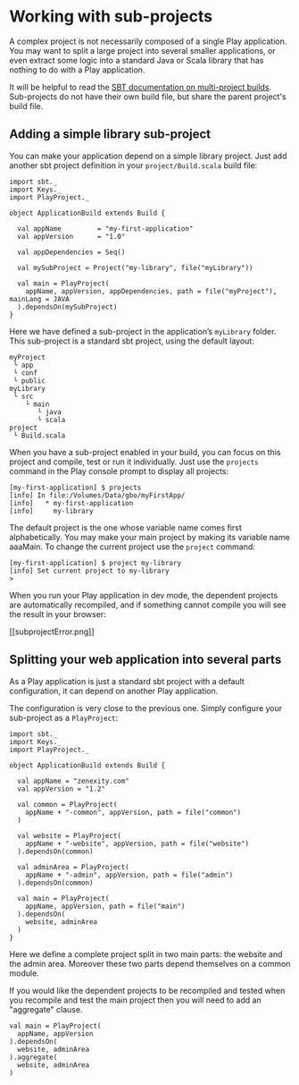 # Working with sub-projects

A complex project is not necessarily composed of a single Play application. You may want to split a large project into several smaller applications, or even extract some logic into a standard Java or Scala library that has nothing to do with a Play application.

It will be helpful to read the [SBT documentation on multi-project builds](https://github.com/harrah/xsbt/wiki/Getting-Started-Multi-Project).  Sub-projects do not have their own build file, but share the parent project's build file.

## Adding a simple library sub-project

You can make your application depend on a simple library project. Just add another sbt project definition in your `project/Build.scala` build file:

```
import sbt._
import Keys._
import PlayProject._

object ApplicationBuild extends Build {

  val appName         = "my-first-application"
  val appVersion      = "1.0"

  val appDependencies = Seq()
  
  val mySubProject = Project("my-library", file("myLibrary"))

  val main = PlayProject(
    appName, appVersion, appDependencies, path = file("myProject"), mainLang = JAVA
  ).dependsOn(mySubProject)
}
```

Here we have defined a sub-project in the application’s `myLibrary` folder. This sub-project is a standard sbt project, using the default layout:

```
myProject
 └ app
 └ conf
 └ public
myLibrary
 └ src
    └ main
       └ java
       └ scala
project
 └ Build.scala
```

When you have a sub-project enabled in your build, you can focus on this project and compile, test or run it individually. Just use the `projects` command in the Play console prompt to display all projects:

```
[my-first-application] $ projects
[info] In file:/Volumes/Data/gbo/myFirstApp/
[info] 	 * my-first-application
[info] 	   my-library
```

The default project is the one whose variable name comes first alphabetically.  You may make your main project by making its variable name aaaMain.  To change the current project use the `project` command:

```
[my-first-application] $ project my-library
[info] Set current project to my-library
>
```

When you run your Play application in dev mode, the dependent projects are automatically recompiled, and if something cannot compile you will see the result in your browser:

[[subprojectError.png]]

## Splitting your web application into several parts

As a Play application is just a standard sbt project with a default configuration, it can depend on another Play application. 

The configuration is very close to the previous one. Simply configure your sub-project as a `PlayProject`:

```
import sbt._
import Keys._
import PlayProject._

object ApplicationBuild extends Build {

  val appName = "zenexity.com"
  val appVersion = "1.2"

  val common = PlayProject(
    appName + "-common", appVersion, path = file("common")
  )
  
  val website = PlayProject(
    appName + "-website", appVersion, path = file("website")
  ).dependsOn(common)
  
  val adminArea = PlayProject(
    appName + "-admin", appVersion, path = file("admin")
  ).dependsOn(common)
  
  val main = PlayProject(
    appName, appVersion, path = file("main")
  ).dependsOn(
    website, adminArea
  )
}
```

Here we define a complete project split in two main parts: the website and the admin area. Moreover these two parts depend themselves on a common module.

If you would like the dependent projects to be recompiled and tested when you recompile and test the main project then you will need to add an "aggregate" clause.

```
val main = PlayProject(
  appName, appVersion
).dependsOn(
  website, adminArea
).aggregate(
  website, adminArea
)
```